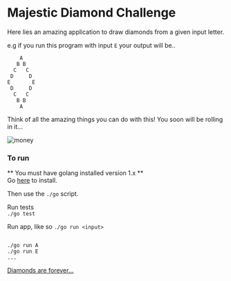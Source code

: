 # Majestic Diamond Challenge

Here lies an amazing application to draw diamonds from a given input letter.  

e.g if you run this program with input `E` your output will be..  

```   
    A  
   B B  
  C   C  
 D     D  
E       E  
 D     D  
  C   C  
   B B  
    A  

```
Think of all the amazing things you can do with this! You soon will be rolling in it...

![money](https://media.giphy.com/media/vuDjRWJIrJxD2/giphy.gif)  

### To run  

** You must have golang installed version 1.x **  
Go [here](https://golang.org/dl/) to install.

Then use the `./go` script.

Run tests  
`./go test`  

Run app, like so `./go run <input>`
```  

./go run A
./go run E
...
```  

[Diamonds are forever...](https://www.youtube.com/watch?v=QFSAWiTJsjc)

